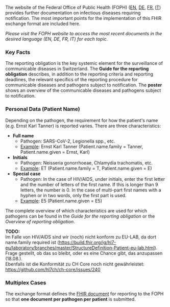 The website of the Federal Office of Public Health (FOPH) ([EN](https://www.bag.admin.ch/bag/en/home/krankheiten/infektionskrankheiten-bekaempfen/meldesysteme-infektionskrankheiten/meldepflichtige-ik.html), [DE](https://www.bag.admin.ch/bag/de/home/krankheiten/infektionskrankheiten-bekaempfen/meldesysteme-infektionskrankheiten/meldepflichtige-ik.html), [FR](https://www.bag.admin.ch/bag/fr/home/krankheiten/infektionskrankheiten-bekaempfen/meldesysteme-infektionskrankheiten/meldepflichtige-ik.html), [IT](https://www.bag.admin.ch/bag/it/home/krankheiten/infektionskrankheiten-bekaempfen/meldesysteme-infektionskrankheiten/meldepflichtige-ik.html)) provides further documentation on infectious diseases requiring notification. The most important points for the implementation of this FHIR exchange format are included here.

*Please visit the FOPH website to access the most recent documents in the desired language (EN, DE, FR, IT) for each topic.*

### Key Facts
The reporting obligation is the key systemic element for the surveillance of communicable diseases in Switzerland. The **Guide for the reporting obligation** describes, in addition to the reporting criteria and reporting deadlines, the relevant specifics of the reporting procedure for communicable diseases and pathogens subject to notification. The **poster** shows an overview of the communicable diseases and pathogens subject to notification.

### Personal Data (Patient Name)
Depending on the pathogen, the requirement for how the patient's name (e.g. Ernst Karl Tanner) is reported varies. There are three characteristics:
* **Full name**
   * Pathogen: SARS-CoV-2, Legionella spp., etc.
   * [Example](Patient-Pat-ErnstKarlTanner.json.html): Ernst Karl Tanner (Patient.name.family = Tanner, Patient.name.given = Ernst, Karl)
* **Initials**
   * Pathogen: Neisseria gonorrhoeae, Chlamydia trachomatis, etc.
   * [Example](Patient-Pat-ET.json.html): ET (Patient.name.family = T, Patient.name.given = E)
* **Special case**
   * Pathogen: In the case of HIV/AIDS, under initials, enter the first letter and the number of letters of the first name. If this is longer than 9 letters, the number is 0. In the case of multi-part first names with a
hyphen or in two words, only the first part is used.
   * [Example](Patient-Pat-E5.json.html): E5 (Patient.name.given = E5)

The complete overview of which characteristics are used for which pathogens can be found in the *Guide for the reporting obligation* or the *Overview of reporting obligation*.

**TODO:**    
Im Falle von HIV/AIDS sind wir (noch) nicht konform zu EU-LAB, da dort name.family required ist (https://build.fhir.org/ig/hl7-eu/laboratory/branches/master/StructureDefinition-Patient-eu-lab.html). Frage gestellt, ob das so bleibt, oder es eine Chance gibt, das anzupassen (18.08.).   
Ebenfalls ist die Konformität zu CH Core noch nicht gewährleistet: https://github.com/hl7ch/ch-core/issues/240

### Multiplex Cases
The exchange format defines the [FHIR document](document.html) for reporting to the FOPH so that **one document per pathogen per patient** is submitted. 


